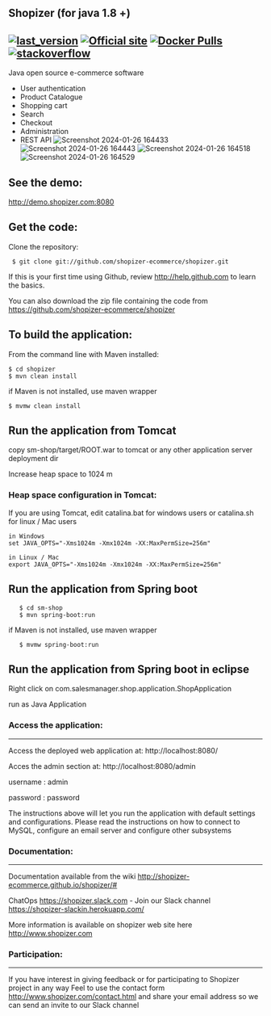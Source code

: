 Shopizer (for java 1.8 +)
-------------------
[![last_version](https://img.shields.io/badge/last_version-v2..6.0-blue.svg?style=flat)](https://github.com/shopizer-ecommerce/shopizer/tree/2..6.0)
[![Official site](https://img.shields.io/website-up-down-green-red/https/shields.io.svg?label=official%20site)](http://www.shopizer.com/)
[![Docker Pulls](https://img.shields.io/docker/pulls/shopizerecomm/shopizer.svg)](https://hub.docker.com/r/shopizerecomm/shopizer)
[![stackoverflow](https://img.shields.io/badge/shopizer-stackoverflow-orange.svg?style=flat)](http://stackoverflow.com/questions/tagged/shopizer)
-------------------

Java open source e-commerce software
- User authentication
- Product Catalogue
- Shopping cart
- Search
- Checkout
- Administration
- REST API
  ![Screenshot 2024-01-26 164433](https://github.com/the-lasya-projects/Online_Shopping_Platform/assets/142709321/482982b9-628f-454b-8e39-b9a5d5e34212)
  ![Screenshot 2024-01-26 164443](https://github.com/the-lasya-projects/Online_Shopping_Platform/assets/142709321/0bad9588-0a2b-4ba4-8356-663b578787da)
  ![Screenshot 2024-01-26 164518](https://github.com/the-lasya-projects/Online_Shopping_Platform/assets/142709321/26480463-0621-4216-a9eb-31c41596a6d8)
  ![Screenshot 2024-01-26 164529](https://github.com/the-lasya-projects/Online_Shopping_Platform/assets/142709321/7b3b804e-03d3-4553-a2d3-67191a1d1986)





See the demo:
-------------------
http://demo.shopizer.com:8080


Get the code:
-------------------
Clone the repository:
     
	 $ git clone git://github.com/shopizer-ecommerce/shopizer.git

If this is your first time using Github, review http://help.github.com to learn the basics.

You can also download the zip file containing the code from https://github.com/shopizer-ecommerce/shopizer 

To build the application:
-------------------	
From the command line with Maven installed:

	$ cd shopizer
	$ mvn clean install
if Maven is not installed, use maven wrapper
       
	$ mvmw clean install
	

Run the application from Tomcat 
-------------------
copy sm-shop/target/ROOT.war to tomcat or any other application server deployment dir

Increase heap space to 1024 m

### Heap space configuration in Tomcat:


If you are using Tomcat, edit catalina.bat for windows users or catalina.sh for linux / Mac users

	in Windows
	set JAVA_OPTS="-Xms1024m -Xmx1024m -XX:MaxPermSize=256m" 
	
	in Linux / Mac
	export JAVA_OPTS="-Xms1024m -Xmx1024m -XX:MaxPermSize=256m" 

Run the application from Spring boot 
-------------------

       $ cd sm-shop
       $ mvn spring-boot:run
if Maven is not installed, use maven wrapper
       
	   $ mvmw spring-boot:run

Run the application from Spring boot in eclipse
-------------------

Right click on com.salesmanager.shop.application.ShopApplication

run as Java Application

### Access the application:
-------------------

Access the deployed web application at: http://localhost:8080/

Acces the admin section at: http://localhost:8080/admin

username : admin

password : password

The instructions above will let you run the application with default settings and configurations.
Please read the instructions on how to connect to MySQL, configure an email server and configure other subsystems


### Documentation:
-------------------

Documentation available from the wiki <http://shopizer-ecommerce.github.io/shopizer/#>

ChatOps <https://shopizer.slack.com>  - Join our Slack channel https://shopizer-slackin.herokuapp.com/

More information is available on shopizer web site here <http://www.shopizer.com>

### Participation:
-------------------

If you have interest in giving feedback or for participating to Shopizer project in any way
Feel to use the contact form <http://www.shopizer.com/contact.html> and share your email address
so we can send an invite to our Slack channel



